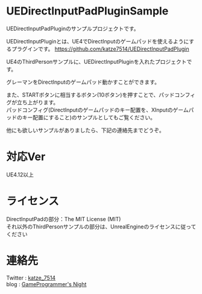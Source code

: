 # UEDirectInputPadPluginSample
UEDirectInputPadPluginのサンプルプロジェクトです。

UEDirectInputPluginとは、UE4でDirectInputのゲームパッドを使えるようにするプラグインです。
https://github.com/katze7514/UEDirectInputPadPlugin

UE4のThirdPersonサンプルに、UEDirectInputPluginを入れたプロジェクトです。

グレーマンをDirectInputのゲームパッド動かすことができます。

また、STARTボタンに相当するボタン(10ボタン)を押すことで、パッドコンフィグが立ち上がります。  
パッドコンフィグ(DirectInputのゲームパッドのキー配置を、XInputのゲームパッドのキー配置にすること)のサンプルとしてもご覧ください。  

他にも欲しいサンプルがありましたら、下記の連絡先までどうぞ。

# 対応Ver
UE4.12以上

# ライセンス
DirectInputPadの部分：The MIT License (MIT)  
それ以外のThirdPersonサンプルの部分は、UnrealEngineのライセンスに従ってください

# 連絡先
Twitter : [katze_7514](http://twitter.com/katze_7514)  
blog    : [GameProgrammer's Night](http://katze.hatenablog.jp/)
